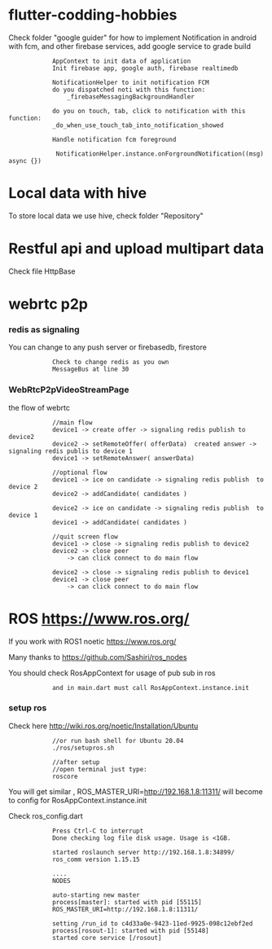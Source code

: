 # flutter-codding-hobbies

Check folder "google guider" for how to implement Notification in android with fcm, and other firebase services, add google service to grade build

                AppContext to init data of application
                Init firebase app, google auth, firebase realtimedb
                
                NotificationHelper to init notification FCM
                do you dispatched noti with this function:
                    _firebaseMessagingBackgroundHandler

                do you on touch, tab, click to notification with this function:  
                _do_when_use_touch_tab_into_notification_showed

                Handle notification fcm foreground

                 NotificationHelper.instance.onForgroundNotification((msg) async {})
                  

# Local data with hive 

To store local data we use hive, check folder "Repository"

# Restful api and upload multipart data

Check file HttpBase

# webrtc p2p 

### redis as signaling 

You can change to any push server or firebasedb, firestore

                Check to change redis as you own
                MessageBus at line 30

### WebRtcP2pVideoStreamPage

the flow of webrtc

                //main flow
                device1 -> create offer -> signaling redis publish to device2
                device2 -> setRemoteOffer( offerData)  created answer -> signaling redis publis to device 1
                device1 -> setRemoteAnswer( answerData) 

                //optional flow
                device1 -> ice on candidate -> signaling redis publish  to device 2
                device2 -> addCandidate( candidates )
            
                device2 -> ice on candidate -> signaling redis publish  to device 1
                device1 -> addCandidate( candidates )

                //quit screen flow
                device1 -> close -> signaling redis publish to device2
                device2 -> close peer
                    -> can click connect to do main flow

                device2 -> close -> signaling redis publish to device1
                device1 -> close peer 
                    -> can click connect to do main flow


# ROS https://www.ros.org/

If you work with ROS1 noetic https://www.ros.org/ 

Many thanks to https://github.com/Sashiri/ros_nodes 

You should check RosAppContext for usage of pub sub in ros 
                
                and in main.dart must call RosAppContext.instance.init


### setup ros

Check here http://wiki.ros.org/noetic/Installation/Ubuntu  
                
                //or run bash shell for Ubuntu 20.04
                ./ros/setupros.sh

                //after setup
                //open terminal just type: 
                roscore 

You will get similar ,  ROS_MASTER_URI=http://192.168.1.8:11311/ will become to config for RosAppContext.instance.init

Check ros_config.dart
                
                Press Ctrl-C to interrupt
                Done checking log file disk usage. Usage is <1GB.

                started roslaunch server http://192.168.1.8:34899/
                ros_comm version 1.15.15

                ....    
                NODES

                auto-starting new master
                process[master]: started with pid [55115]
                ROS_MASTER_URI=http://192.168.1.8:11311/

                setting /run_id to c4d33a0e-9423-11ed-9925-098c12ebf2ed
                process[rosout-1]: started with pid [55148]
                started core service [/rosout]


